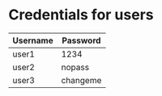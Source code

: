# Credentials for users

| Username | Password |
|----------|----------|
| user1    | 1234     |
| user2    | nopass   |
| user3    | changeme |

